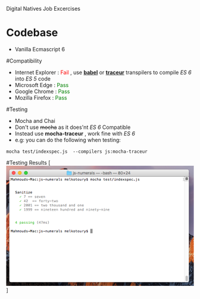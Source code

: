 Digital Natives Job Excercises

# Codebase
* Vanilla Ecmascript 6

#Compatibility

* Internet Explorer : <span style="color:red">Fail</span> , use **[babel](https://babeljs.io/)** or **[traceur](https://github.com/google/traceur-compiler)** transpilers to compile _ES 6_ into _ES 5_ code
* Microsoft Edge    : <span style="color:green">Pass</span> 
* Google Chrome     : <span style="color:green">Pass</span>
* Mozilla Firefox   : <span style="color:green">Pass</span>

#Testing
* Mocha and Chai
* Don't use ~~mocha~~ as it does'nt _ES 6_ Compatible
* Instead use **mocha-traceur** , work fine with _ES 6_
* e.g: you can do the following when testing:
```shell
mocha test/indexspec.js  --compilers js:mocha-traceur
```
#Testing Results
[!['Result Image Appears here](js-numerals/test_snapshot.PNG)]
